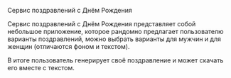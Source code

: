 Сервис поздравлений с Днём Рождения

Сервис поздравлений с Днём Рождения представляет собой небольшое приложение, 
которое рандомно предлагает пользователю варианты поздравлений, можно выбрать варианты для мужчин и для женщин (отличаются фоном и текстом).

В итоге пользователь генерирует своё поздравление и может скачать его вместе с текстом.
